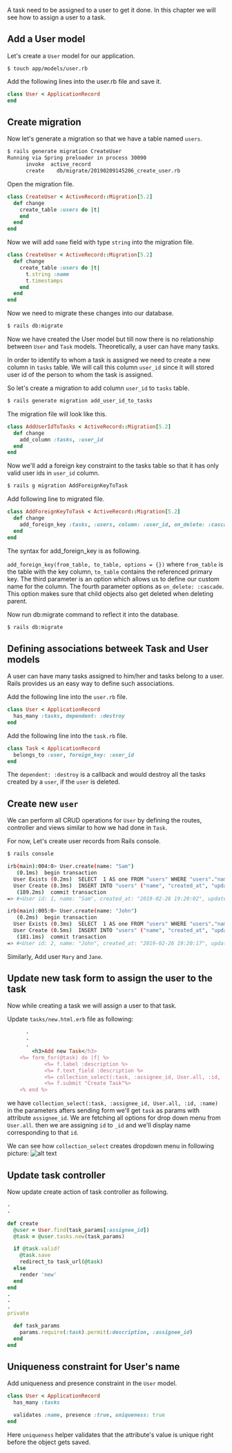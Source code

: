 A task need to be assigned to a user to get it done.
In this chapter we will see how to assign a user to a task.

## Add a User model

Let's create a `User` model for our application.

`$ touch app/models/user.rb`

Add the following lines into the user.rb file and save it.
```ruby
class User < ApplicationRecord
end
```

## Create migration

Now let's generate a migration so that we have a table named `users`.

```bash
$ rails generate migration CreateUser
Running via Spring preloader in process 30090
      invoke  active_record
      create    db/migrate/20190209145206_create_user.rb
```

Open the migration file.

```ruby
class CreateUser < ActiveRecord::Migration[5.2]
  def change
    create_table :users do |t|
    end
  end
end
```

Now we will add `name` field with type `string` into the migration file.

```ruby
class CreateUser < ActiveRecord::Migration[5.2]
  def change
    create_table :users do |t|
      t.string :name
      t.timestamps
    end
  end
end

```

Now we need to migrate these changes into our database.

```bash
$ rails db:migrate
```

Now we have created the User model but till now there is no relationship between `User` and `Task` models.
Theoretically, a user can have many tasks. 

In order to identify to whom a task is assigned we need to create a new column in `tasks` table. We will call
this column `user_id` since it will stored user id of the person to whom the task is assigned.

So let's create a migration to add column `user_id` to `tasks` table.

```bash
$ rails generate migration add_user_id_to_tasks
```

The migration file will look like this.

```ruby
class AddUserIdToTasks < ActiveRecord::Migration[5.2]
  def change
    add_column :tasks, :user_id
  end
end
```

Now we'll add a foreign key constraint to the tasks table so that it has only valid user ids in 
`user_id` column.

```bash
$ rails g migration AddForeignKeyToTask
```

Add following line to migrated file.

```ruby
class AddForeignKeyToTask < ActiveRecord::Migration[5.2]
  def change
    add_foreign_key :tasks, :users, column: :user_id, on_delete: :cascade
  end
end
```

The syntax for add_foreign_key is as following.

`add_foreign_key(from_table, to_table, options = {})`
where `from_table` is the table with the key column, `to_table` contains the referenced primary key.
The third parameter is an option which allows us to define our custom name for the column. 
The fourth parameter options as `on_delete: :cascade`. This option makes sure that child objects also get deleted when deleting parent.

Now run db:migrate command to reflect it into the database.

```bash
$ rails db:migrate
```

## Defining associations betweek Task and User models

A user can have many tasks assigned to him/her and tasks belong to a user.
Rails provides us an easy way to define such associations.

Add the following line into the `user.rb` file.

```ruby
class User < ApplicationRecord
  has_many :tasks, dependent: :destroy
end
```

Add the following line into the `task.rb` file.

```ruby
class Task < ApplicationRecord
  belongs_to :user, foreign_key: :user_id
end
```

The `dependent: :destroy` is a callback and would destroy all the tasks created by a `user`, if the `user` is deleted.

## Create new `user`

We can perform all CRUD operations for `User` by defining the routes, controller and views
similar to how we had done in `Task`.

For now, Let's create user records from Rails console.

```bash
$ rails console

irb(main):004:0> User.create(name: "Sam")
   (0.1ms)  begin transaction
  User Exists (0.2ms)  SELECT  1 AS one FROM "users" WHERE "users"."name" = ? LIMIT ?  [["name", "Sam"], ["LIMIT", 1]]
  User Create (0.3ms)  INSERT INTO "users" ("name", "created_at", "updated_at") VALUES (?, ?, ?)  [["name", "Sam"], ["created_at", "2019-02-26 19:20:02.451901"], ["updated_at", "2019-02-26 19:20:02.451901"]]
   (189.2ms)  commit transaction
=> #<User id: 1, name: "Sam", created_at: "2019-02-26 19:20:02", updated_at: "2019-02-26 19:20:02">

irb(main):005:0> User.create(name: "John")
   (0.2ms)  begin transaction
  User Exists (0.3ms)  SELECT  1 AS one FROM "users" WHERE "users"."name" = ? LIMIT ?  [["name", "John"], ["LIMIT", 1]]
  User Create (0.5ms)  INSERT INTO "users" ("name", "created_at", "updated_at") VALUES (?, ?, ?)  [["name", "John"], ["created_at", "2019-02-26 19:20:17.609136"], ["updated_at", "2019-02-26 19:20:17.609136"]]
   (181.1ms)  commit transaction
=> #<User id: 2, name: "John", created_at: "2019-02-26 19:20:17", updated_at: "2019-02-26 19:20:17">
```

Similarly, Add user `Mary` and `Jane`.


## Update new task form to assign the user to the task

Now while creating a task we will assign a user to that task.

Update `tasks/new.html.erb` file as following:

```ruby
      .
      .
      .
      	<h3>Add new Task</h3>
	<%= form_for(@task) do |f| %>
            <%= f.label :description %>
            <%= f.text_field :description %>
            <%= collection_select(:task, :assignee_id, User.all, :id, :name) %>
            <%= f.submit "Create Task"%>
	<% end %>
```

we have `collection_select(:task, :assignee_id, User.all, :id, :name)` in the parameters afters sending form we'll get
`task` as params with attribute `assignee_id`. We are fetching all options for drop down menu from `User.all`.
then we are assigning `id` to `_id` and we'll display name corresponding to that `id`.

We can see how `collection_select` creates dropdown menu in following picture:
![alt text](https://github.com/bigbinary/markdown-book-generator/blob/master/book/images/DropdownMenu.png?raw=true)

## Update task controller

Now update create action of task controller as following.

```ruby
.
.

def create
  @user = User.find(task_params[:assignee_id])
  @task = @user.tasks.new(task_params)

  if @task.valid?
    @task.save
    redirect_to task_url(@task)
  else
    render 'new'
  end
end
.
.
.
private

  def task_params
    params.require(:task).permit(:description, :assignee_id)
  end
end
```


## Uniqueness constraint for User's name

Add uniqueness and presence constraint in the `User` model.

```ruby
class User < ApplicationRecord
  has_many :tasks

  validates :name, presence :true, uniqueness: true
end
```

Here `uniqueness` helper validates that the attribute's value is unique right before the object gets saved.
